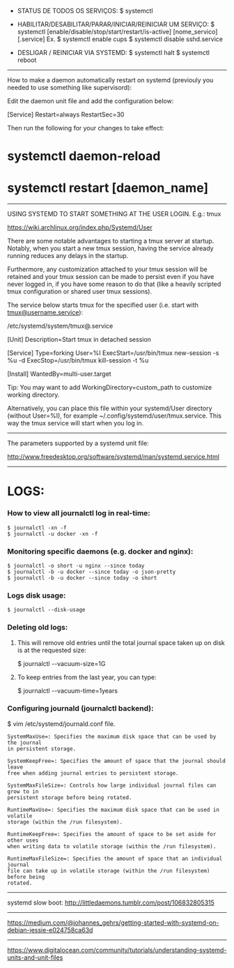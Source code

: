 - STATUS DE TODOS OS SERVIÇOS:
    $ systemctl

- HABILITAR/DESABILITAR/PARAR/INICIAR/REINICIAR UM SERVIÇO:
    $ systemctl [enable/disable/stop/start/restart/is-active] [nome_servico][.service]
  Ex.
    $ systemctl enable cups
    $ systemctl disable sshd.service

- DESLIGAR / REINICIAR VIA SYSTEMD:
    $ systemctl halt
    $ systemctl reboot

---

How to make a daemon automatically restart on systemd (previouly you needed to use something like supervisord):

Edit the daemon unit file and add the configuration below:

[Service]
Restart=always
RestartSec=30


Then run the following for your changes to take effect:

# systemctl daemon-reload
# systemctl restart [daemon_name]

---

USING SYSTEMD TO START SOMETHING AT THE USER LOGIN. E.g.: tmux

https://wiki.archlinux.org/index.php/Systemd/User

There are some notable advantages to starting a tmux server at startup.
Notably, when you start a new tmux session, having the service already running
reduces any delays in the startup.

Furthermore, any customization attached to your tmux session will be retained
and your tmux session can be made to persist even if you have never logged in,
if you have some reason to do that (like a heavily scripted tmux configuration
or shared user tmux sessions).

The service below starts tmux for the specified user (i.e. start with
tmux@username.service):

/etc/systemd/system/tmux@.service

[Unit]
Description=Start tmux in detached session

[Service]
Type=forking
User=%I
ExecStart=/usr/bin/tmux new-session -s %u -d
ExecStop=/usr/bin/tmux kill-session -t %u

[Install]
WantedBy=multi-user.target

Tip: You may want to add WorkingDirectory=custom_path to customize working
directory.

Alternatively, you can place this file within your systemd/User directory
(without User=%I), for example ~/.config/systemd/user/tmux.service. This way
the tmux service will start when you log in.

---

The parameters supported by a systemd unit file:

http://www.freedesktop.org/software/systemd/man/systemd.service.html

---

# LOGS:

### How to view all journalctl log in real-time:

    $ journalctl -xn -f
    $ journalctl -u docker -xn -f

### Monitoring specific daemons (e.g. docker and nginx):

    $ journalctl -o short -u nginx --since today
    $ journalctl -b -u docker --since today -o json-pretty
    $ journalctl -b -u docker --since today -o short

### Logs disk usage:

    $ journalctl --disk-usage

### Deleting old logs:

1) This will remove old entries until the total journal space taken up on disk is
at the requested size:

    $ journalctl --vacuum-size=1G

2) To keep entries from the last year, you can type:

    $ journalctl --vacuum-time=1years

### Configuring journald (journalctl backend):

$ vim /etc/systemd/journald.conf file.

    SystemMaxUse=: Specifies the maximum disk space that can be used by the journal
    in persistent storage.

    SystemKeepFree=: Specifies the amount of space that the journal should leave
    free when adding journal entries to persistent storage.

    SystemMaxFileSize=: Controls how large individual journal files can grow to in
    persistent storage before being rotated.

    RuntimeMaxUse=: Specifies the maximum disk space that can be used in volatile
    storage (within the /run filesystem).

    RuntimeKeepFree=: Specifies the amount of space to be set aside for other uses
    when writing data to volatile storage (within the /run filesystem).

    RuntimeMaxFileSize=: Specifies the amount of space that an individual journal
    file can take up in volatile storage (within the /run filesystem) before being
    rotated.

---

systemd slow boot: http://littledaemons.tumblr.com/post/106832805315

---

https://medium.com/@johannes_gehrs/getting-started-with-systemd-on-debian-jessie-e024758ca63d

---

https://www.digitalocean.com/community/tutorials/understanding-systemd-units-and-unit-files
